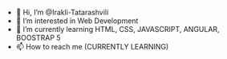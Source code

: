 - 👋 Hi, I’m @Irakli-Tatarashvili
- 👀 I’m interested in Web Development
- 🌱 I’m currently learning HTML, CSS, JAVASCRIPT, ANGULAR, BOOSTRAP 5
- 📫 How to reach me (CURRENTLY LEARNING)
